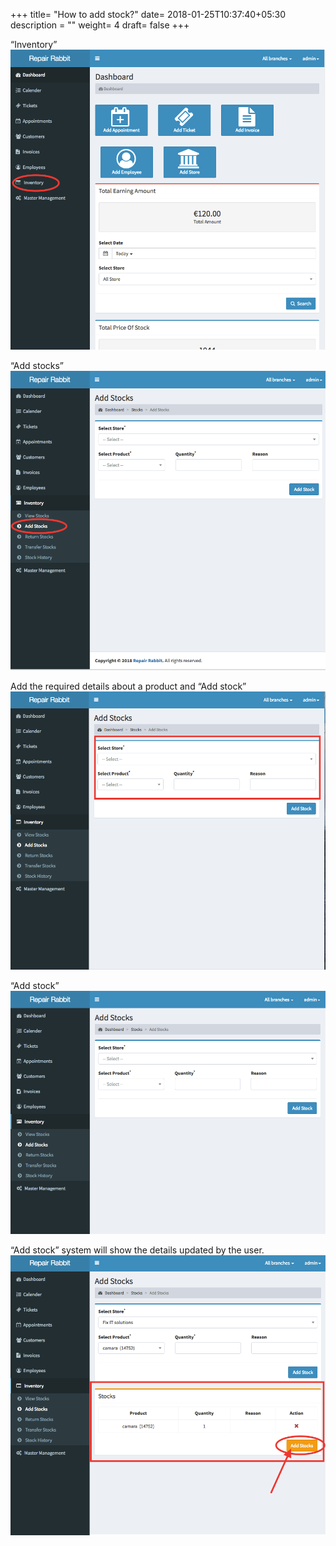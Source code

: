+++
title= "How to add stock?"
date= 2018-01-25T10:37:40+05:30
description = ""
weight= 4
draft= false
+++




“Inventory”
![How to add stock?](/images/inventory/how_can_i_add_stock/go_to_inventory.png)

“Add stocks”
![How to add stock?](/images/inventory/how_can_i_add_stock/select_add_stock.png)

Add the required details about a product and “Add stock”
![How to add stock?](/images/inventory/how_can_i_add_stock/fill_the_required_details.png)

“Add stock”
![How to add stock?](/images/inventory/how_can_i_add_stock/click_add_stock.png)

“Add stock” system will show the details updated by the user.
![How to add stock?](/images/inventory/how_can_i_add_stock/stock_detail_summary_again_click_add_stock.png)


